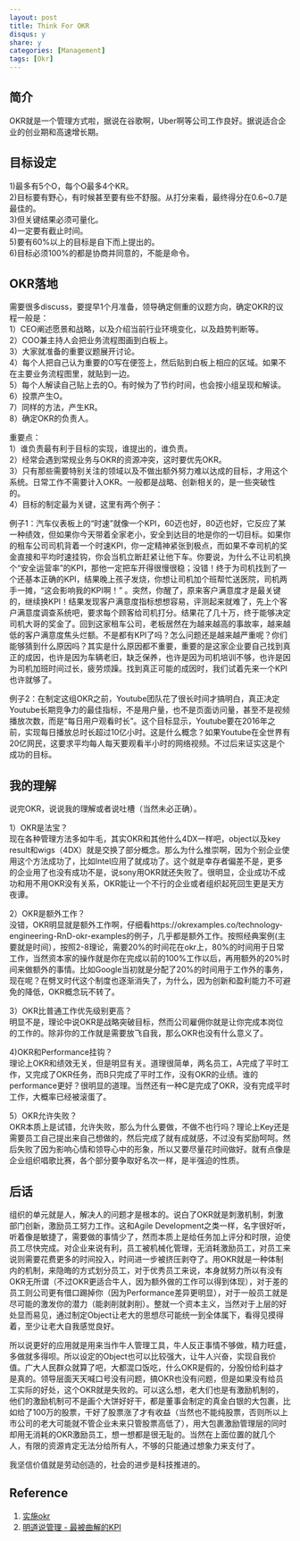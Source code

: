 ```yaml
---
layout: post
title: Think For OKR
disqus: y
share: y
categories: [Management]
tags: [Okr]
---
```


## 简介
OKR就是一个管理方式啦，据说在谷歌啊，Uber啊等公司工作良好。据说适合企业的创业期和高速增长期。  

## 目标设定
1)最多有5个O，每个O最多4个KR。  
2)目标要有野心，有时候甚至要有些不舒服。从打分来看，最终得分在0.6~0.7是最佳的。  
3)但关键结果必须可量化。  
4)一定要有截止时间。  
5)要有60%以上的目标是自下而上提出的。  
6)目标必须100%的都是协商并同意的，不能是命令。  

## OKR落地
需要很多discuss，要提早1个月准备，领导确定侧重的议题方向，确定OKR的议程一般是：  
1）CEO阐述愿景和战略，以及介绍当前行业环境变化，以及趋势判断等。  
2）COO兼主持人会把业务流程图画到白板上。  
3）大家就准备的重要议题展开讨论。  
4）每个人把自己认为重要的O写在便签上，然后贴到白板上相应的区域。如果不在主要业务流程图里，就贴到一边。  
5）每个人解读自己贴上去的O。有时候为了节约时间，也会按小组呈现和解读。  
6）投票产生O。  
7）同样的方法，产生KR。  
8）确定OKR的负责人。  

重要点：  
1）谁负责最有利于目标的实现，谁提出的，谁负责。  
2）经常会遇到常规业务与OKR的资源冲突，这时要优先OKR。  
3）只有那些需要特别关注的领域以及不做出额外努力难以达成的目标，才用这个系统。日常工作不需要计入OKR。一般都是战略、创新相关的，是一些突破性的。  
4）目标的制定最为关键，这里有两个例子：

例子1：汽车仪表板上的“时速”就像一个KPI，60迈也好，80迈也好，它反应了某一种绩效，但如果你今天带着全家老小，安全到达目的地是你的一切目标。如果你的租车公司司机背着一个时速KPI，你一定精神紧张到极点，而如果不幸司机的奖金直接和平均时速挂钩，你会当机立断赶紧让他下车。你要说，为什么不让司机换个“安全运营率”的KPI，那他一定把车开得很慢很稳；没错！终于为司机找到了一个还基本正确的KPI，结果晚上孩子发烧，你想让司机加个班帮忙送医院，司机两手一摊，“这会影响我的KPI啊！” 。突然，你醒了，原来客户满意度才是最关键的，继续换KPI！结果发现客户满意度指标想想容易，评测起来就难了，先上个客户满意度调查系统吧，要求每个顾客给司机打分。结果花了几十万，终于能够决定司机大哥的奖金了。回到这家租车公司，老板居然在为越来越高的事故率，越来越低的客户满意度焦头烂额。不是都有KPI了吗？怎么问题还是越来越严重呢？你们能够猜到什么原因吗？其实是什么原因都不重要，重要的是这家企业要自己找到真正的成因，也许是因为车辆老旧，缺乏保养，也许是因为司机培训不够，也许是因为司机加班时间过长，疲劳烦躁。找到真正可能的成因时，我们试着先来一个KPI也许就够了。

例子2：在制定这组OKR之前，Youtube团队花了很长时间才搞明白，真正决定Youtube长期竞争力的最佳指标，不是用户量，也不是页面访问量，甚至不是视频播放次数，而是“每日用户观看时长”。这个目标显示，Youtube要在2016年之前，实现每日播放总时长超过10亿小时。这是什么概念？如果Youtube在全世界有20亿网民，这要求平均每人每天要观看半小时的网络视频。不过后来证实这是个成功的目标。

## 我的理解
说完OKR，说说我的理解或者说吐槽（当然未必正确）。

1）OKR是法宝？  
现在各种管理方法多如牛毛，其实OKR和其他什么4DX一样吧，object以及key result和wigs（4DX）就是交换了部分概念。那么为什么推崇啊，因为个别企业使用这个方法成功了，比如Intel应用了就成功了。这个就是幸存者偏差不是，更多的企业用了也没有成功不是，说sony用OKR就还失败了。很明显，企业成功不成功和用不用OKR没有关系，OKR能让一个不行的企业或者组织起死回生更是天方夜谭。

2）OKR是额外工作？  
没错，OKR明显就是额外工作啊，仔细看https://okrexamples.co/technology-engineering-RnD-okr-examples的例子，几乎都是额外工作。按照经典案例(主要就是时间），按照2-8理论，需要20%的时间花在okr上，80%的时间用于日常工作，当然资本家的操作就是你在完成以前的100%工作以后，再用额外的20%时间来做额外的事情。比如Google当初就是分配了20%的时间用于工作外的事务，现在呢？在劈叉时代这个制度也逐渐消失了，为什么，因为创新和盈利能力不可避免的降低，OKR概念玩不转了。

3）OKR比普通工作优先级别更高？    
明显不是，理论中说OKR是战略突破目标，然而公司雇佣你就是让你完成本岗位的工作的。除非你的工作就是需要放飞自我，那么OKR也没有什么意义了。

4)OKR和Performance挂钩？  
理论上OKR和绩效无关，但是明显有关。道理很简单，两名员工，A完成了平时工作，又完成了OKR任务，而B只完成了平时工作，没有OKR的业绩。谁的performance更好？很明显的道理。当然还有一种C是完成了OKR，没有完成平时工作，大概率已经被滚蛋了。

5）OKR允许失败？  
OKR本质上是试错，允许失败，那么为什么要做，不做不也行吗？理论上Key还是需要员工自己提出来自己想做的，然后完成了就有成就感，不过没有奖励呵呵。然后失败了因为影响心情和领导心中的形象，所以又要尽量花时间做好。就有点像是企业组织唱歌比赛，各个部分要争取好名次一样，是半强迫的性质。


## 后话
组织的单元就是人，解决人的问题才是根本的。说白了OKR就是刺激机制，刺激部门创新，激励员工努力工作。这和Agile Development之类一样，名字很好听，听着像是敏捷了，需要做的事情少了，然而本质上是给任务加上评分和时限，迫使员工尽快完成。对企业来说有利，员工被机械化管理，无消耗激励员工，对员工来说则需要花费更多的时间投入，时间进一步被挤压剥夺了。用OKR就是一种体制内的机制，来隐晦的方式划分员工，对于优秀员工来说，本身就努力所以有没有OKR无所谓（不过OKR更适合牛人，因为额外做的工作可以得到体现），对于差的员工则公司更有借口踢掉你（因为Performance差异更明显），对于一般员工就是尽可能的激发你的潜力（能剥削就剥削）。整就一个资本主义，当然对于上层的好处显而易见，通过制定Object让老大的思想尽可能统一到全体属下，看得见摸得着，至少让老大自我感觉良好。

所以说更好的应用就是用来当作牛人管理工具，牛人反正事情不够做，精力旺盛，多做就多得呗。所以设定的Object也可以比较强大，让牛人兴奋，实现自我价值。广大人民群众就算了吧，大都混口饭吃，什么OKR是假的，分股份给利益才是真的。领导层面天天喊口号没有问题，搞OKR也没有问题，但是如果没有给员工实际的好处，这个OKR就是失败的。可以这么想，老大们也是有激励机制的，他们的激励机制可不是画个大饼好好干，都是董事会制定的真金白银的大包裹，比如给了100万的股票，干好了股票涨了才有收益（当然也不能纯股票，否则所以上市公司的老大可能就不管企业未来只管股票高低了），用大包裹激励管理层的同时却用无消耗的OKR激励员工，想一想都是很无耻的。当然在上面位置的就几个人，有限的资源肯定无法分给所有人，不够的只能通过想象力来支付了。

我坚信价值就是劳动创造的，社会的进步是科技推进的。

## Reference
1. [实施okr](https://www.jianshu.com/p/d6e282cf1c2b)   
2. [明道说管理 - 最被曲解的KPI](https://www.jianshu.com/p/ef364a2cc754)   